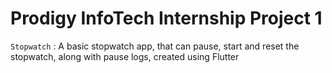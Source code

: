 # Prodigy InfoTech Internship Project 1
`Stopwatch` : A basic stopwatch app, that can pause, start and reset the stopwatch, along with pause logs, created using Flutter

